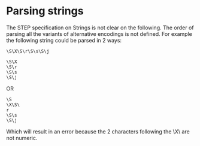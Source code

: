 # Parsing strings

The STEP specification on Strings is not clear on the following. The order of parsing all the variants of alternative encodings is not defined. For example the following string could be parsed in 2 ways:

```
\S\X\S\r\S\s\S\j
```

```
\S\X
\S\r
\S\s
\S\j
```

OR

```
\S
\X\S\
r
\S\s
\S\j
```

Which will result in an error because the 2 characters following the \X\ are not numeric.